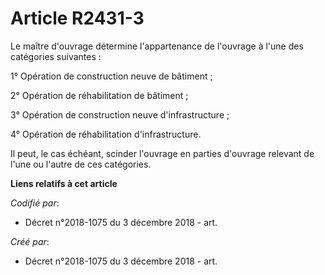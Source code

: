 # Article R2431-3

Le maître d'ouvrage détermine l'appartenance de l'ouvrage à l'une des catégories suivantes :

1° Opération de construction neuve de bâtiment ;

2° Opération de réhabilitation de bâtiment ;

3° Opération de construction neuve d'infrastructure ;

4° Opération de réhabilitation d'infrastructure.

Il peut, le cas échéant, scinder l'ouvrage en parties d'ouvrage relevant de l'une ou l'autre de ces catégories.

**Liens relatifs à cet article**

_Codifié par_:

  - Décret n°2018-1075 du 3 décembre 2018 - art.

_Créé par_:

  - Décret n°2018-1075 du 3 décembre 2018 - art.
